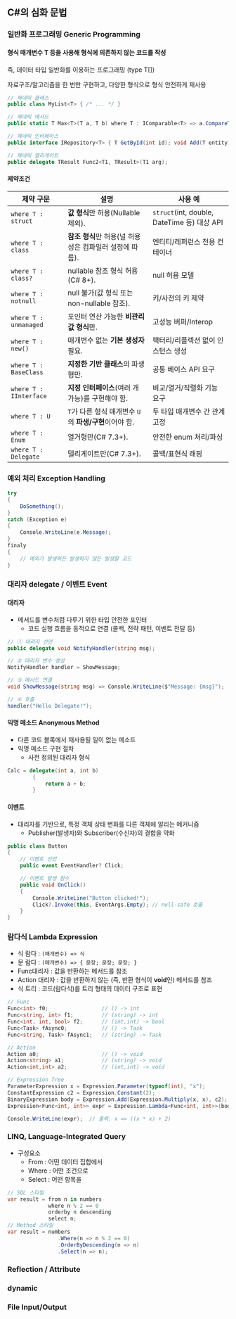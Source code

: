 ## C#의 심화 문법
### 일반화 프로그래밍 Generic Programming
#### 형식 매개변수 T 등을 사용해 형식에 의존하지 않는 코드를 작성
즉, 데이터 타입 일반화를 이용하는 프로그래밍 <T>(type T[])

자료구조/알고리즘을 한 번만 구현하고, 다양한 형식으로 형식 안전하게 재사용

```C#
// 제네릭 클래스
public class MyList<T> { /* ... */ }

// 제네릭 메서드
public static T Max<T>(T a, T b) where T : IComparable<T> => a.CompareTo(b) >= 0 ? a : b;

// 제네릭 인터페이스
public interface IRepository<T> { T GetById(int id); void Add(T entity); }

// 제네릭 델리게이트
public delegate TResult Func2<T1, TResult>(T1 arg);
```

#### 제약조건
| 제약 구문                  | 설명                                   | 사용 예                                     |
| ---------------------- | ------------------------------------ | ---------------------------------------- |
| `where T : struct`     | **값 형식**만 허용(Nullable 제외).           | `struct`(int, double, DateTime 등) 대상 API |
| `where T : class`      | **참조 형식**만 허용(널 허용성은 컴파일러 설정에 따름).   | 엔티티/레퍼런스 전용 컨테이너                         |
| `where T : class?`     | nullable 참조 형식 허용(C# 8+).            | null 허용 모델                               |
| `where T : notnull`    | null 불가(값 형식 또는 non-nullable 참조).    | 키/사전의 키 제약                               |
| `where T : unmanaged`  | 포인터 연산 가능한 **비관리 값 형식**만.            | 고성능 버퍼/Interop                           |
| `where T : new()`      | 매개변수 없는 **기본 생성자** 필요.               | 팩터리/리플렉션 없이 인스턴스 생성                      |
| `where T : BaseClass`  | **지정한 기반 클래스**의 파생형만.                | 공통 베이스 API 요구                            |
| `where T : IInterface` | **지정 인터페이스**(여러 개 가능)를 구현해야 함.       | 비교/열거/직렬화 기능 요구                          |
| `where T : U`          | `T`가 다른 형식 매개변수 `U`의 **파생/구현**이어야 함. | 두 타입 매개변수 간 관계 고정                        |
| `where T : Enum`       | 열거형만(C# 7.3+).                       | 안전한 enum 처리/파싱                           |
| `where T : Delegate`   | 델리게이트만(C# 7.3+).                     | 콜백/표현식 래핑                                |

### 예외 처리 Exception Handling
```C#
try
{
    DoSomething();
}
catch (Exception e)
{
    Console.WriteLine(e.Message);
}
finaly
{
    // 예외가 발생하든 발생하지 않든 발생할 코드
}
```

### 대리자 delegate / 이벤트 Event
#### 대리자
- 메서드를 변수처럼 다루기 위한 타입 안전한 포인터
    - 코드 실행 흐름을 동적으로 연결 (콜백, 전략 패턴, 이벤트 전달 등)

```C#
// ① 대리자 선언
public delegate void NotifyHandler(string msg);

// ② 대리자 변수 생성
NotifyHandler handler = ShowMessage;

// ③ 메서드 연결
void ShowMessage(string msg) => Console.WriteLine($"Message: {msg}");

// ④ 호출
handler("Hello Delegate!");
```

#### 익명 메소드 Anonymous Method
- 다른 코드 블록에서 재사용될 일이 없는 메소드
- 익명 메소드 구현 절차
    - 사전 정의된 대리자 형식
```C#
Calc = delegate(int a, int b)
        { 
            return a + b; 
        }
```

#### 이벤트
- 대리자를 기반으로, 특정 객체 상태 변화를 다른 객체에 알리는 메커니즘
    - Publisher(발생자)와 Subscriber(수신자)의 결합을 약화
```C#
public class Button
{
    // 이벤트 선언
    public event EventHandler? Click;

    // 이벤트 발생 함수
    public void OnClick()
    {
        Console.WriteLine("Button clicked!");
        Click?.Invoke(this, EventArgs.Empty); // null-safe 호출
    }
}
```

### 람다식 Lambda Expression
- 식 람다 : ```(매개변수) => 식```
- 문 람다 : ```(매개변수) => { 문장; 문장; 문장; }```
- Func대리자 : 값을 반환하는 메서드를 참조
- Action 대리자 : 값을 반환하지 않는 (즉, 반환 형식이 **void**인) 메서드를 참조
- 식 트리 : 코드(람다식)를 트리 형태의 데이터 구조로 표현
```C#
// Func
Func<int> f0;                 // () -> int
Func<string, int> f1;         // (string) -> int
Func<int, int, bool> f2;      // (int,int) -> bool
Func<Task> fAsync0;           // () -> Task
Func<string, Task> fAsync1;   // (string) -> Task

// Action
Action a0;                    // () -> void
Action<string> a1;            // (string) -> void
Action<int,int> a2;           // (int,int) -> void

// Expression Tree
ParameterExpression x = Expression.Parameter(typeof(int), "x");
ConstantExpression c2 = Expression.Constant(2);
BinaryExpression body = Expression.Add(Expression.Multiply(x, x), c2);
Expression<Func<int, int>> expr = Expression.Lambda<Func<int, int>>(body, x);

Console.WriteLine(expr);  // 출력: x => ((x * x) + 2)
```

### LINQ, Language-Integrated Query

- 구성요소
    - From : 어떤 데이터 집합에서
    - Where : 어떤 조건으로
    - Select : 어떤 항목을
``` C#
// SQL 스타일
var result = from n in numbers
             where n % 2 == 0
             orderby n descending
             select n;
// Method 스타일
var result = numbers
                .Where(n => n % 2 == 0)
                .OrderByDescending(n => n)
                .Select(n => n);
```
### Reflection / Attribute

### dynamic

### File Input/Output